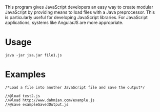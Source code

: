This program gives JavaScript developers an easy way to create modular JavaScript by providing means to load files with a Java preprocessor. This is particularly useful for developing JavaScript libraries. For JavaScript applications, systems like AngularJS are more appropriate.

# Usage #

`java -jar jsa.jar file1.js`

# Examples #

```
/*Load a file into another JavaScript file and save the output*/

//@load test2.js
//@load http://www.dahmian.com/example.js
//@save exampleSavedOutput.js
```
